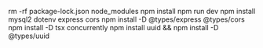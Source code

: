 rm -rf package-lock.json node_modules
npm install
npm run dev
npm install mysql2 dotenv express cors
npm install -D @types/express @types/cors
npm install -D tsx concurrently
npm install uuid && npm install -D @types/uuid

